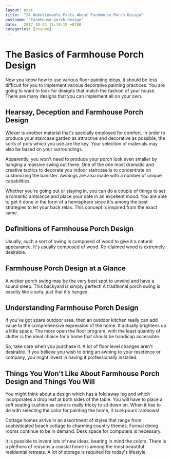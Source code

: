 ```yaml
---
layout: post
title:  "24 Unbelievable Facts About Farmhouse Porch Design"
postname: "farmhouse-porch-design"
date:   2017-10-24 11:19:15 +0700
categories: [resume]
---
```

 The Basics of Farmhouse Porch Design 
======================================

Now you know how to use various floor painting ideas, it should be less difficult for you to implement various decorative painting practices. You are going to want to look for designs that match the fashion of your house. There are many designs that you can implement all on your own.

 Hearsay, Deception and Farmhouse Porch Design 
-----------------------------------------------

Wicker is another material that's specially employed for comfort. In order to produce your staircase garden as attractive and decorative as possible, the sorts of pots which you use are the key. Your selection of materials may also be based on your surroundings.

Apparently, you won't need to produce your porch look even smaller by hanging a massive swing out there. One of the one most dramatic and creative tactics to decorate you indoor staircase is to concentrate on customizing the banister. Awnings are also made with a number of unique capabilities.

Whether you're going out or staying in, you can do a couple of things to set a romantic ambiance and place your date in an excellent mood. You are able to get it done in the form of a hemisphere since it's among the best strategies to let your back relax. This concept is inspired from the exact same.

 Definitions of Farmhouse Porch Design 
---------------------------------------

Usually, such a sort of swing is composed of wood to give it a natural appearance. It's usually composed of wood. Re-claimed wood is extremely desirable.

Farmhouse Porch Design at a Glance 
-----------------------------------

A wicker porch swing may be the very best spot to unwind and have a sound sleep. This backyard is simply perfect! A traditional porch swing is exactly like a sofa, just that it's hanged.

 Understanding Farmhouse Porch Design 
--------------------------------------

If you've got spare outdoor area, then an outdoor kitchen really can add value to the comprehensive expression of the home. It actually brightens up a little space. The more open the floor program, with the least quantity of clutter is the ideal choice for a home that should be handicap accessible.

So, take care when you purchase it. A lot of floor level changes aren't desirable. If you believe you wish to bring an awning to your residence or company, you might invest in having it professionally installed.

 Things You Won't Like About Farmhouse Porch Design and Things You Will 
------------------------------------------------------------------------

You might think about a design which has a fold away leg and which incorporates a drop leaf at both sides of the table. You will have to place a soft seating cushion as cane is really tricky to sit down on. When it has to do with selecting the color for painting the home, it sure pours rainbows!

Cottage homes arrive in an assortment of styles that range from sophisticated beach cottage to charming country themes. Formal dining rooms continue to be in demand. Desk space for computers is necessary.

It is possible to invent lots of new ideas, bearing in mind the colors. There is a plethora of reasons a coastal home is among the most beautiful residential retreats. A lot of storage is required for today's lifestyle.
